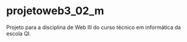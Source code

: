 # projetoweb3_02_m
Projeto para a disciplina de Web III do curso técnico em informática da escola QI.
